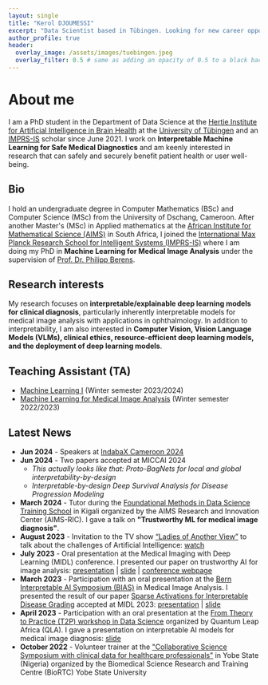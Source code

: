 ```yaml
---
layout: single
title: "Kerol DJOUMESSI"
excerpt: "Data Scientist based in Tübingen. Looking for new career opportunities."
author_profile: true
header:
  overlay_image: /assets/images/tuebingen.jpeg
  overlay_filter: 0.5 # same as adding an opacity of 0.5 to a black background
---
```

# About me
I am a PhD student in the Department of Data Science at the [Hertie Institute for Artificial Intelligence in Brain Health](https://hertie.ai/data-science/team/members/kerol-djoumessi) at the [University of Tübingen](https://uni-tuebingen.de/en/) and an [IMPRS-IS](https://imprs.is.mpg.de/scholars) scholar since June 2021. I work on __Interpretable Machine Learning for Safe Medical Diagnostics__ and am keenly interested in research that can safely and securely benefit patient health or user well-being.
 
## Bio
I hold an undergraduate degree in Computer Mathematics (BSc) and Computer Science (MSc) from the University of Dschang, Cameroon. After another Master's (MSc) in Applied mathematics at the [African Institute for Mathematical Science (AIMS)](https://aims.ac.za/) in South Africa, I joined the [International Max Planck Research School for Intelligent Systems (IMPRS-IS)](https://imprs.is.mpg.de) where I am doing my PhD in __Machine Learning for Medical Image Analysis__ under the supervision of [Prof. Dr. Philipp Berens](https://hertie.ai/data-science).

## Research interests
My research focuses on __interpretable/explainable deep learning models for clinical diagnosis__, particularly inherently interpretable models for medical image analysis with applications in ophthalmology. In addition to interpretability, I am also interested in __Computer Vision, Vision Language Models (VLMs), clinical ethics, resource-efficient deep learning models, and the deployment of deep learning models__. 

## Teaching Assistant (TA)
- [Machine Learning I](https://ovidius.uni-tuebingen.de/ilias3/goto.php?target=crs_4323713&client_id=pr02) (Winter semester 2023/2024)
- [Machine Learning for Medical Image Analysis](https://www.mlmia-unitue.de/teaching/ws22-ml-for-medical-image-analysis-ml4506/) (Winter semester 2022/2023)

## Latest News
- __Jun 2024__ - Speakers at [IndabaX Cameroon 2024]([https://www.indabaxcameroon.org/speakers](https://deeplearningindaba.com/2024/indabax/cameroon/))
- __Jun 2024__ - Two papers accepted at MICCAI 2024
    - _This actually looks like that: Proto-BagNets for local and global interpretability-by-design_
    - _Interpretable-by-design Deep Survival Analysis for Disease Progression Modeling_
- __March 2024__ - Tutor during the [Foundational Methods in Data Science Training School](https://www.google.com/url?sa=t&source=web&rct=j&opi=89978449&url=https://qla.aimsric.org/%3Fevents%3Dfoundational-methods-in-data-science-training-school-2&ved=2ahUKEwjG6OO3xdmFAxUkhP0HHZ4iD_8QFnoECBMQAQ&usg=AOvVaw2DpuHiMg8Qoa8mse70vxwo) in Kigali organized by the AIMS Research and Innovation Center (AIMS-RIC). I gave a talk on __"Trustworthy ML for medical image diagnosis"__.
- __August 2023__ - Invitation to the TV show [“Ladies of Another View”](https://www.bek.news/ladiesofanotherview/2023-08-08/) to talk about the challenges of Artificial Intelligence: [watch](https://www.bek.news/ladiesofanotherview/2023-08-08/)
- __July 2023__ - Oral presentation at the Medical Imaging with Deep Learning (MIDL) conference. I presented our paper on trustworthy AI for image analysis: [presentation](https://www.youtube.com/watch?v=6T5TCBJaYl4) \| [slide](https://drive.google.com/file/d/1-hFD1RZmaPQqI5I80nfRZw6mguuvJ-Qo/view) \| [conference webpage](https://2023.midl.io/program)
- __March 2023__ - Participation with an oral presentation at the [Bern Interpretable AI Symposium (BIAS)](https://www.caim.unibe.ch/about_us/news_and_events/events_2022/bias_symposium/index_eng.html) in Medical Image Analysis. I presented the result of our paper [Sparse Activations for Interpretable Disease Grading](https://openreview.net/forum?id=us8BFTsWOq) accepted at MIDL 2023: [presentation](https://drive.google.com/file/d/1Q7UN_kMoggfK9HKLHMCGLPo7x7Nmpa7k/view) \| [slide](https://drive.google.com/file/d/1EoOElk0CIvV70o1ZCCyZoyJ2elYRoBrf/view)
- __April 2023__ - Participation with an oral presentation at the [From Theory to Practice (T2P) workshop in Data Science](https://qla.aimsric.org/?events=theory-to-practice-t2p-2022) organized by Quantum Leap Africa (QLA). I gave a presentation on interpretable AI models for medical image diagnosis: [slide](https://drive.google.com/file/d/1ucH40izWpzQuHvS5R2lGWTmvwvpe2_oL/view)
- __October 2022__ - Volunteer trainer at the ["Collaborative Science Symposium with clinical data for healthcare professionals"](https://biortc.com/biortc-summer-school-2023-advancing-bioimaging-and-open-hardware-training-in-africa/) in Yobe
State (Nigeria) organized by the Biomedical Science Research and Training Centre (BioRTC) Yobe State University

